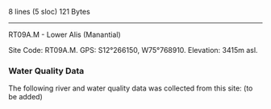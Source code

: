 8 lines (5 sloc)  121 Bytes
   
---
RT09A.M - Lower Alis (Manantial)

Site Code: RT09A.M.  GPS: S12°266150, W75°768910. Elevation:
3415m asl.

### Water Quality Data

The following river and water quality data was collected from this site: (to be added)


